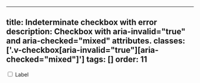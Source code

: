 <!--
 *              Copyright (c) 2025 Visa, Inc.
 *
 * Licensed under the Apache License, Version 2.0 (the "License");
 * you may not use this file except in compliance with the License.
 * You may obtain a copy of the License at
 *
 *         http://www.apache.org/licenses/LICENSE-2.0
 *
 * Unless required by applicable law or agreed to in writing, software
 * distributed under the License is distributed on an "AS IS" BASIS,
 * WITHOUT WARRANTIES OR CONDITIONS OF ANY KIND, either express or implied.
 * See the License for the specific language governing permissions and
 * limitations under the License.
 *
 -->
---
title: Indeterminate checkbox with error
description: Checkbox with aria-invalid="true" and aria-checked="mixed" attributes.
classes: ['.v-checkbox[aria-invalid="true"][aria-checked="mixed"]']
tags: []
order: 11
---

<div class="v-flex v-align-items-center v-gap-2">
  <input aria-checked="mixed" aria-invalid="true" class="v-checkbox" id="checkbox-error-indeterminate" type="checkbox"/>
  <label class="v-label v-typography-label-large" for="checkbox-error-indeterminate">
    Label
  </label>
</div>
